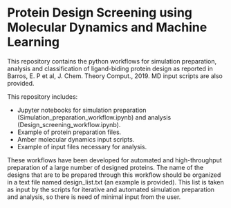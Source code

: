 # Protein Design Screening using Molecular Dynamics and Machine Learning
This repository contains the python workflows for simulation preparation, analysis and classification of ligand-biding protein design as reported in Barros, E. P et al, J. Chem. Theory Comput., 2019. MD input scripts are also provided.

This repository includes:
- Jupyter notebooks for simulation preparation (Simulation_preparation_workflow.ipynb) and analysis (Design_screening_workflow.ipynb).
- Example of protein preparation files.
- Amber molecular dynamics input scripts.
- Example of input files necessary for analysis.

These workflows have been developed for automated and high-throughput preparation of a large number of designed proteins. The name of the designs that are to be prepared through this workflow should be organized in a text file named design_list.txt (an example is provided). This list is taken as input by the scripts for iterative and automated simulation preparation and analysis, so there is need of minimal input from the user.


